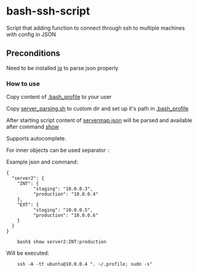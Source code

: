 # bash-ssh-script
Script that adding function to connect through ssh to multiple machines with config in JSON


## Preconditions

Need to be installed [jq](https://stedolan.github.io/jq/download/) to parse json properly
### How to use

Copy content of [.bash_profile](.bash_profile) to your user

Copy [server_parsing.sh](server_parsing.sh) to custom dir and set up it's path in [.bash_profile](.bash_profile)

After starting script content of [servermap.json](servermap.json) will be parsed and available after command [show](server_parsing.sh#L43)

Supports autocomplete.

For inner objects can be used separator `:`

Example json and command: 
```
{
  "server2": {
    "INT": {
          "staging": "10.0.0.3",
          "production": "10.0.0.4"
    },
    "EXT": {
          "staging": "10.0.0.5",
          "production": "10.0.0.6"
    }
  }
}
```
```  
	bash$ show server2:INT:production
```
Will be executed:
```
	ssh -A -tt ubuntu@10.0.0.4 ". ~/.profile; sudo -s"
```
